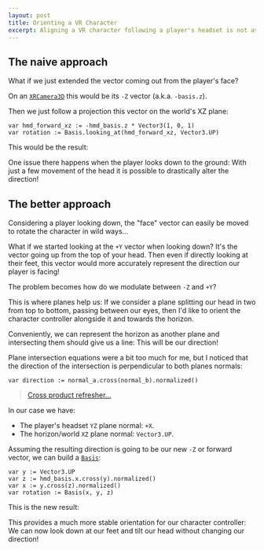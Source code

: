 ```yaml
---
layout: post
title: Orienting a VR Character
excerpt: Aligning a VR character following a player's headset is not as easy as one may think...
---
```


## The naive approach

What if we just extended the vector coming out from the player's face?

On an [`XRCamera3D`](https://docs.godotengine.org/en/stable/classes/class_xrcamera3d.html) this would be its `-Z` vector (a.k.a. `-basis.z`).

Then we just follow a projection this vector on the world's XZ plane:

```gdscript
var hmd_forward_xz := -hmd_basis.z * Vector3(1, 0, 1)
var rotation := Basis.looking_at(hmd_forward_xz, Vector3.UP)
```

This would be the result:

<script type="module" src="/assets/vr-hmd-forward.js"></script>
<div id="vr-hmd-forward-root" class="demo-threejs"></div>

One issue there happens when the player looks down to the ground: With just a few movement of the head it is possible to drastically alter the direction!

## The better approach

Considering a player looking down, the "face" vector can easily be moved to rotate the character in wild ways...

What if we started looking at the `+Y` vector when looking down? It's the vector going up from the top of your head. Then even if directly looking at their feet, this vector would more accurately represent the direction our player is facing!

The problem becomes how do we modulate between `-Z` and `+Y`?

This is where planes help us: If we consider a plane splitting our head in two from top to bottom, passing between our eyes, then I'd like to orient the character controller alongside it and towards the horizon.

Conveniently, we can represent the horizon as another plane and intersecting them should give us a line: This will be our direction!

Plane intersection equations were a bit too much for me, but I noticed that the direction of the intersection is perpendicular to both planes normals:

```gdscript
var direction := normal_a.cross(normal_b).normalized()
```

> [Cross product refresher...](https://en.wikipedia.org/wiki/Cross_product#Definition)

In our case we have:

- The player's headset `YZ` plane normal: `+X`.
- The horizon/world `XZ` plane normal: `Vector3.UP`.

Assuming the resulting direction is going to be our new `-Z` or forward vector, we can build a [`Basis`](https://docs.godotengine.org/en/stable/classes/class_basis.html):

```gdscript
var y := Vector3.UP
var z := hmd_basis.x.cross(y).normalized()
var x := y.cross(z).normalized()
var rotation := Basis(x, y, z)
```

This is the new result:

<script type="module" src="/assets/vr-hmd-planes.js"></script>
<div id="vr-hmd-planes-root" class="demo-threejs"></div>

This provides a much more stable orientation for our character controller: We can now look down at our feet and tilt our head without changing our direction!
